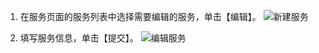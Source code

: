 1. 在服务页面的服务列表中选择需要编辑的服务，单击【编辑】。
![新建服务](//mc.qcloudimg.com/static/img/1022874639e1f4abcac19faf68c8ff68/image.png)

2. 填写服务信息，单击【提交】。
![编辑服务](//mc.qcloudimg.com/static/img/99d020011256443e1ff9ea68016c45a3/image.png)
